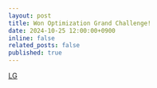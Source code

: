 ```yaml
---
layout: post
title: Won Optimization Grand Challenge!
date: 2024-10-25 12:00:00+0900
inline: false
related_posts: false
published: true
---
```


[LG](https://www.lgcns.com/pr/news/61527/)